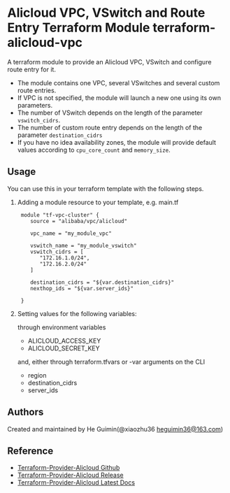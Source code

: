 Alicloud VPC, VSwitch and Route Entry Terraform Module
terraform-alicloud-vpc
=========================================

A terraform module to provide an Alicloud VPC, VSwitch and configure route entry for it.

- The module contains one VPC, several VSwitches and several custom route entries.
- If VPC is not specified, the module will launch a new one using its own parameters.
- The number of VSwitch depends on the length of the parameter `vswitch_cidrs`.
- The number of custom route entry depends on the length of the parameter `destination_cidrs`
- If you have no idea availability zones, the module will provide default values according to `cpu_core_count` and `memory_size`.

Usage
-----
You can use this in your terraform template with the following steps.

1. Adding a module resource to your template, e.g. main.tf


        module "tf-vpc-cluster" {
           source = "alibaba/vpc/alicloud"

           vpc_name = "my_module_vpc"

           vswitch_name = "my_module_vswitch"
           vswitch_cidrs = [
              "172.16.1.0/24",
              "172.16.2.0/24"
           ]

           destination_cidrs = "${var.destination_cidrs}"
           nexthop_ids = "${var.server_ids}"

        }

2. Setting values for the following variables:

    through environment variables

    - ALICLOUD_ACCESS_KEY
    - ALICLOUD_SECRET_KEY

    and, either through terraform.tfvars or -var arguments on the CLI

    - region
    - destination_cidrs
    - server_ids

Authors
-------
Created and maintained by He Guimin(@xiaozhu36 heguimin36@163.com)

Reference
---------
* [Terraform-Provider-Alicloud Github](https://github.com/alibaba/terraform-provider)
* [Terraform-Provider-Alicloud Release](https://github.com/alibaba/terraform-provider/releases)
* [Terraform-Provider-Alicloud Latest Docs](http://47.95.33.19:4567/docs/providers/alicloud/)
